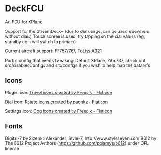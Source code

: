 # DeckFCU

An FCU for XPlane

Support for the StreamDeck+ (due to dial usage, can be used elsewhere without dials)
Touch screen is used, try tapping on the dial values (eg, standby com will switch to primary)

Current aircraft support: FF757/767, ToLiss A321

Partial config that needs tweaking: Default XPlane, Zibo737, check out src/disabledConfigs and src/configs if you wish to help map the datarefs

## Icons

Plugin icon: [Travel icons created by Freepik - Flaticon](https://www.flaticon.com/free-icons/travel)

Dial icon: [Rotate icons created by paonkz - Flaticon](https://www.flaticon.com/free-icons/rotate)

Settings icon: [Cog icons created by Freepik - Flaticon](https://www.flaticon.com/free-icons/cog)

## Fonts

Digital-7 by Sizenko Alexander, Style-7, <http://www.styleseven.com>
B612 by The B612 Project Authors (<https://github.com/polarsys/b612>) under OPL license
